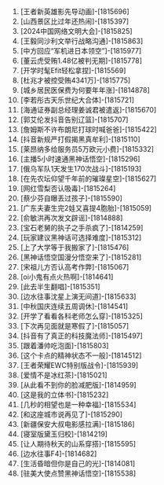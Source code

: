 
1. [王者新英雄影先导动画]-[1815696]
1. [山西景区比过年还热闹]-[1815397]
1. [2024中国网络文明大会]-[1815825]
1. [王毅同沙利文举行战略沟通]-[1815863]
1. [中方回应“军机进日本领空”]-[1815977]
1. [董云虎受贿1.48亿被判无期]-[1815778]
1. [开学时髦Efit轻松拿捏]-[1815569]
1. [杜兆才被控受贿4341万]-[1815775]
1. [城乡居民医保费为何要年年涨]-[1814878]
1. [李若彤古天乐世纪大合体]-[1815721]
1. [海通证券副总经理姜诚君被遣返]-[1815670]
1. [郭艾伦发抖音告别辽篮]-[1815707]
1. [詹姆斯不许布朗尼打球时喊爸爸]-[1815422]
1. [抖音新规严打假揭黑真牟利]-[1815110]
1. [莱昂纳多给服务员5万欧元小费]-[1815332]
1. [主播5小时速通黑神话悟空]-[1815296]
1. [俄乌军队1天发生170次战斗]-[1815193]
1. [在先农坛仰望千年前的璀璨星空]-[1815627]
1. [网红雪梨否认吸毒]-[1815264]
1. [蔡少芬自曝丢过孩子]-[1815590]
1. [广东夫妻生完2娃又喜提4胞胎]-[1815059]
1. [俞敏洪再次发文辟谣]-[1814888]
1. [宝石老舅的执子之手杀疯了]-[1814259]
1. [玩家建议黑神话可选择难度]-[1815312]
1. [上了大学等于我搬家了]-[1815476]
1. [黑神话悟空国漫分悟空来了]-[1815281]
1. [宋祖儿方否认高考作弊]-[1815067]
1. [oi小鬼有点火热啊]-[1814641]
1. [此去半生翻唱]-[1815351]
1. [边水往事沈星上演无间道]-[1815633]
1. [中秋国庆连续五周调休]-[1814541]
1. [开学了看看各科老师怎么穿]-[1815325]
1. [下次再见面就是寒假了]-[1815057]
1. [抖音有了真正的科技魔法师]-[1815497]
1. [跟着潘帅吃泡面]-[1815803]
1. [这个卡点的精神状态不一般]-[1814512]
1. [王者荣耀EWC特别版战令]-[1815939]
1. [爱情不是冰红茶]-[1815021]
1. [从此看不到你的脸减肥版]-[1814959]
1. [这是我的立体书]-[1815232]
1. [几秒的相望也是一种幸福]-[1815534]
1. [和这座城市说再见了]-[1815290]
1. [新疆保安大叔电影感拉满]-[1815186]
1. [寝室版黛玉归校]-[1814219]
1. [让人期待秋天的山系穿搭]-[1815595]
1. [边水往事F4]-[1814682]
1. [生活昏暗但你是自己的光]-[1814081]
1. [驻美大使点赞黑神话悟空]-[1815538]